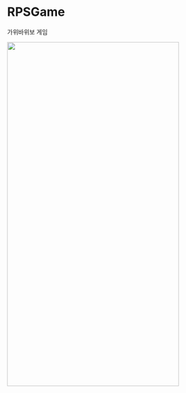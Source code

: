 # RPSGame
가위바위보 게임



<img src="https://github.com/KaiKimiOS/RPSGame/assets/110045441/96f52b7c-f30a-4eb4-a023-3ff1607f21c5" width="400" height="800"/>
